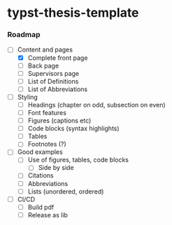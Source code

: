 # typst-thesis-template

### Roadmap

- [ ] Content and pages
  - [x] Complete front page
  - [ ] Back page
  - [ ] Supervisors page
  - [ ] List of Definitions
  - [ ] List of Abbreviations
- [ ] Styling
  - [ ] Headings (chapter on odd, subsection on even)
  - [ ] Font features
  - [ ] Figures (captions etc)
  - [ ] Code blocks (syntax highlights)
  - [ ] Tables
  - [ ] Footnotes (?)
- [ ] Good examples
  - [ ] Use of figures, tables, code blocks
    - [ ] Side by side
  - [ ] Citations
  - [ ] Abbreviations
  - [ ] Lists (unordered, ordered)
- [ ] CI/CD
  - [ ] Build pdf
  - [ ] Release as lib
